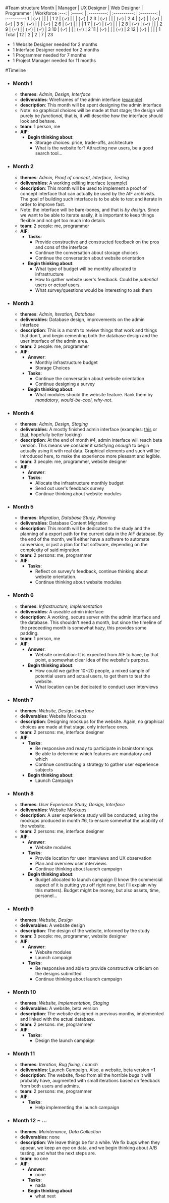 #Team structure
 Month | Manager | UX Designer | Web Designer | Programmer |  Workforce
 :---: | :-----: | :---------: | :----------: | :--------: | :---------: 
    1  |  (✓)    |             |              |            |    1
    2  |  (✓)    |             |              |     (✓)    |    2
    3  |  (✓)    |             |              |     (✓)    |    2
    4  |  (✓)    |             |     (✓)      |     (✓)    |    3
    5  |  (✓)    |             |              |     (✓)    |    2
    6  |  (✓)    |             |              |            |    1
    7  |  (✓)    |     (✓)     |              |            |    2
    8  |  (✓)    |     (✓)     |              |            |    2
    9  |  (✓)    |             |     (✓)      |     (✓)    |    3
    10 |  (✓)    |             |              |     (✓)    |    2
    11 |  (✓)    |             |              |     (✓)    |    2
    12 |  (✓)    |             |              |            |    1
 Total |   12    |      2      |      2       |      7     |   23

 - 1 Website Designer needed for 2 months
 - 1 Interface Designer needed for 2 months
 - 1 Programmer needed for 7 months
 - 1 Project Manager needed for 11 months

#Timeline
- ### Month 1
    + **themes**: *Admin, Design, Interface*
    + **deliverables**: Wireframes of the admin interface ([example][ex1])
    + **description**: This month will be spent designing the admin interface
    + Note: no graphical choices will be made at that stage; the design will purely be *functional*, that is, it will describe how the interface should look and behave.
    + **team**: 1 person, me
    + **AIF**:
        * **Begin thinking about**:
            - Storage choices: price, trade-offs, architecture
            - What is the website for? Attracting new users, be a good search tool...
- ### Month 2
    + **themes**: *Admin, Proof of concept, Interface, Testing*
    + **deliverables**: A working editing interface ([example][ex2])
    + **description**: This month will be used to implement a proof of concept interface that can actually be used by the AIF archivists. The goal of building such interface is to be able to test and iterate in order to improve fast.
    + Note: the interface will be bare-bones, and that is *by design*. Since we want to be able to iterate easily, it is important to keep things flexible and not get too much into details
    + **team**: 2 people: me, programmer
    + **AIF**:
        * **Tasks**:
            - Provide constructive and constructed feedback on the pros and cons of the interface
            - Continue the conversation about storage choices
            - Continue the conversation about website orientation
        * **Begin thinking about**:
            - What type of budget will be monthly allocated to infrastructure
            - How to gather website user's feedback. Could be *potential* users or *actual* users.
            - What survey/questions would be interesting to ask them
- ### Month 3
    + **themes**: *Admin, Iteration, Database*
    + **deliverables**: Database design, improvements on the admin interface
    + **description**: This is a month to review things that work and things that don't, and begin cementing both the database design and the user interface of the admin area.
    + **team**: 2 people: me, programmer
    + **AIF**:
        * **Answer**:
            - Monthly infrastructure budget
            - Storage Choices
        * **Tasks**:
            - Continue the conversation about website orientation
            - Continue designing a survey
        * **Begin thinking about**:
            - What modules should the website feature. Rank them by *mandatory*, *would-be-cool*, *why-not*.
- ### Month 4
    + **themes**: *Admin, Design, Staging*
    + **deliverables**: A mostly finished admin interface (examples: [this][ex3] or [that][ex4], hopefully better looking)
    + **description**: At the end of month #4, admin interface will reach beta version. This means we consider it satisfying *enough* to begin actually using it with real data. Graphical elements and such will be introduced here, to make the experience more pleasant and legible.
    + **team**: 3 people: me, programmer, website designer
    + **AIF**:
        * **Answer**:
        * **Tasks**:
            - Allocate the infrastructure monthly budget
            - Send out user's feedback survey
            - Continue thinking about website modules
- ### Month 5
    + **themes**: *Migration, Database Study, Planning*
    + **deliverables**: Database Content Migration
    + **description**: This month will be dedicated to the study and the planning of a export path for the current data in the AIF database. By the end of the month, we'll either have a software to automate conversion, or just a plan for that software, depending on the complexity of said migration.
    + **team**: 2 persons: me, programmer
    + **AIF**:
        * **Tasks**:
            - Reflect on survey's feedback, continue thinking about website orientation.
            - Continue thinking about website modules
- ### Month 6
    + **themes**: *Infrastructure, Implementation*
    + **deliverables**: A useable admin interface
    + **description**: A working, secure server with the admin interface and the database. This shouldn't need a month, but since the timeline of the preceeding month is somewhat hazy, this provides some padding.
    + **team**: 1 person, me
    + **AIF**:
        * **Answer**:
            - Website orientation: It is expected from AIF to have, by that point, a somewhat clear idea of the website's purpose.
        * **Begin thinking about**:
            - How could we gather 10~20 people, a mixed sample of potential users and actual users, to get them to test the website.
            - What location can be dedicated to conduct user interviews
- ### Month 7
    + **themes**: *Website, Design, Interface*
    + **deliverables**: Website Mockups
    + **description**: Designing mockups for the website. Again, no graphical choices are made at that stage, only interface ones.
    + **team**: 2 persons: me, interface designer
    + **AIF**:
        * **Tasks**:
            - Be responsive and ready to participate in brainstormings
            - Be able to determine which features are mandatory and which
            - Continue constructing a strategy to gather user experience subjects
        * **Begin thinking about**:
            - Launch Campaign
- ### Month 8
    + **themes**: *User Experience Study, Design, Interface*
    + **deliverables**: Website Mockups
    + **description**: A user experience study will be conducted, using the mockups produced in month #6, to ensure somewhat the usability of the website.
    + **team**: 2 persons: me, interface designer
    + **AIF**:
        * **Answer**:
            - Website modules
        * **Tasks**:
            - Provide location for user interviews and UX observation
            - Plan and overview user interviews
            - Continue thinking about launch campaign
        * **Begin thinking about**:
            - Budget allocated to launch campaign (I know the commercial aspect of it is putting you off right now, but I'll explain why this matters). Budget might be money, but also assets, time, personel...
- ### Month 9
    + **themes**: *Website, Design*
    + **deliverables**: A website design
    + **description**: The design of the website, informed by the study
    + **team**: 3 people: me, programmer, website designer
    + **AIF**:
        * **Answer**:
            - Website modules
            - Launch campaign
        * **Tasks**:
            - Be responsive and able to provide constructive criticism on the designs submitted
            - Continue thinking about launch campaign
- ### Month 10
    + **themes**: *Website, Implementation, Staging*
    + **deliverables**: A website, beta version
    + **description**: The website designed in previous months, implemented and linked with the actual database.
    + **team**: 2 persons: me, programmer
    + **AIF**:
        * **Tasks**:
            - Design the launch campaign
- ### Month 11
    + **themes**: *Iteration, Bug fixing, Launch*
    + **deliverables**: Launch Campaign. Also, a website, beta version +1
    + **description**: The website, fixed from all the horrible bugs it will probably have, augmented with small iterations based on feedback from both users and admins.
    + **team**: 2 persons: me, programmer
    + **AIF**:
        * **Tasks**:
            - Help implementing the launch campaign
- ### Month 12 ~ ...
    + **themes**: *Maintenance, Data Collection*
    + **deliverables**: none
    + **description**: We leave things be for a while. We fix bugs when they appear, we keep an eye on data, and we begin thinking about A/B testing, and what the next steps are.
    + **team**: no one
    + **AIF**:
        * **Answer**:
            - none
        * **Tasks**:
            - nada
        * **Begin thinking about**
            - what next

[ex1]:[http://blog.mockupbuilder.com/10-fresh-beautiful-examples-of-website-wireframes/]
[ex2]:[http://react-serverside-rendering.herokuapp.com/]
[ex3]:[http://docwiki.cisco.com/w/images/c/c7/GigabitEthernet_Interfaces_Pane-gigabitEthernet_1_2.jpg]
[ex4]:[http://www.ideliverable.com/Media/Default/BlogPost/blog/admin-content-list-1.PNG]
